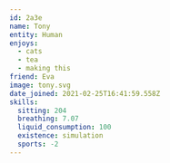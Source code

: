 ```yaml
---
id: 2a3e
name: Tony
entity: Human
enjoys:
  - cats
  - tea
  - making this
friend: Eva
image: tony.svg
date_joined: 2021-02-25T16:41:59.558Z
skills:
  sitting: 204
  breathing: 7.07
  liquid_consumption: 100
  existence: simulation
  sports: -2
---
```

